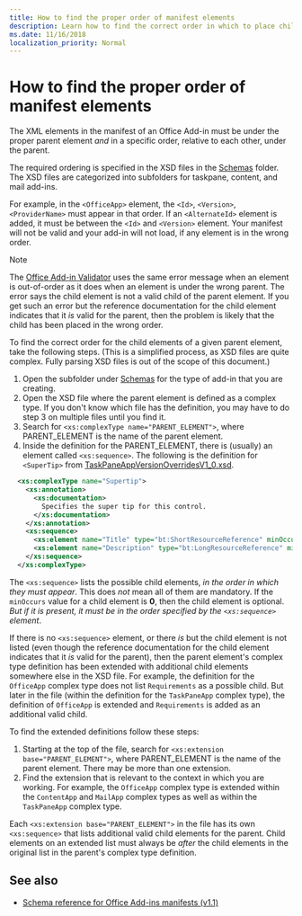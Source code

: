 ```yaml
---
title: How to find the proper order of manifest elements
description: Learn how to find the correct order in which to place child elements in a parent element.
ms.date: 11/16/2018
localization_priority: Normal
---
```


# How to find the proper order of manifest elements

The XML elements in the manifest of an Office Add-in must be under the proper parent element *and* in a specific order, relative to each other, under the parent.

The required ordering is specified in the XSD files in the [Schemas](https://github.com/OfficeDev/office-js-docs-pr/tree/master/docs/overview/schemas) folder. The XSD files are categorized into subfolders for taskpane, content, and mail add-ins.

For example, in the `<OfficeApp>` element, the `<Id>`, `<Version>`, `<ProviderName>` must appear in that order. If an `<AlternateId>` element is added, it must be between the `<Id>` and `<Version>` element. Your manifest will not be valid and your add-in will not load, if any element is in the wrong order.

> [!NOTE]
> The [Office Add-in Validator](/office/dev/add-ins/testing/troubleshoot-manifest#validate-your-manifest-with-the-office-add-in-validator) uses the same error message when an element is out-of-order as it does when an element is under the wrong parent. The error says the child element is not a valid child of the parent element. If you get such an error but the reference documentation for the child element indicates that it *is* valid for the parent, then the problem is likely that the child has been placed in the wrong order.

To find the correct order for the child elements of a given parent element, take the following steps. (This is a simplified process, as XSD files are quite complex. Fully parsing XSD files is out of the scope of this document.)

1. Open the subfolder under [Schemas](https://github.com/OfficeDev/office-js-docs-pr/tree/master/docs/overview/schemas) for the type of add-in that you are creating. 
2. Open the XSD file where the parent element is defined as a complex type. If you don't know which file has the definition, you may have to do step 3 on multiple files until you find it.
3. Search for `<xs:complexType name="PARENT_ELEMENT">`, where PARENT_ELEMENT is the name of the parent element.
4. Inside the definition for the PARENT_ELEMENT, there is (usually) an element called `<xs:sequence>`. The following is the definition for `<SuperTip>` from [TaskPaneAppVersionOverridesV1_0.xsd](https://raw.githubusercontent.com/OfficeDev/office-js-docs-pr/master/docs/overview/schemas/taskpane/TaskPaneAppVersionOverridesV1_0.xsd).

```xml
  <xs:complexType name="Supertip">
    <xs:annotation>
      <xs:documentation>
        Specifies the super tip for this control.
      </xs:documentation>
    </xs:annotation>
    <xs:sequence>
      <xs:element name="Title" type="bt:ShortResourceReference" minOccurs="1" maxOccurs="1" />
      <xs:element name="Description" type="bt:LongResourceReference" minOccurs="1" maxOccurs="1" />
    </xs:sequence>
  </xs:complexType>
```

The `<xs:sequence>` lists the possible child elements, *in the order in which they must appear*. This does *not* mean all of them are mandatory. If the `minOccurs` value for a child element is **0**, then the child element is optional. *But if it is present, it must be in the order specified by the `<xs:sequence>` element*.

If there is no `<xs:sequence>` element, or there *is* but the child element is not listed (even though the reference documentation for the child element indicates that it *is* valid for the parent), then the parent element's complex type definition has been extended with additional child elements somewhere else in the XSD file. For example, the definition for the `OfficeApp` complex type does not list `Requirements` as a possible child. But later in the file (within the definition for the `TaskPaneApp` complex type), the definition of `OfficeApp` is extended and `Requirements` is added as an additional valid child.

To find the extended definitions follow these steps:

1. Starting at the top of the file, search for `<xs:extension base="PARENT_ELEMENT">`, where PARENT_ELEMENT is the name of the parent element. There may be more than one extension.
2. Find the extension that is relevant to the context in which you are working. For example, the `OfficeApp` complex type is extended within the `ContentApp` and `MailApp` complex types as well as within the `TaskPaneApp` complex type.

Each `<xs:extension base="PARENT_ELEMENT">` in the file has its own `<xs:sequence>` that lists additional valid child elements for the parent. Child elements on an extended list must always be *after* the child elements in the original list in the parent's complex type definition.

## See also

- [Schema reference for Office Add-ins manifests (v1.1)](../develop/add-in-manifests.md)
